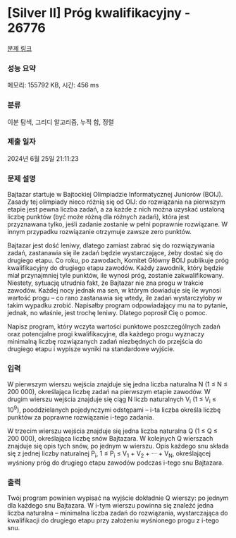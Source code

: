 # [Silver II] Próg kwalifikacyjny - 26776 

[문제 링크](https://www.acmicpc.net/problem/26776) 

### 성능 요약

메모리: 155792 KB, 시간: 456 ms

### 분류

이분 탐색, 그리디 알고리즘, 누적 합, 정렬

### 제출 일자

2024년 6월 25일 21:11:23

### 문제 설명

<p>Bajtazar startuje w Bajtockiej Olimpiadzie Informatycznej Juniorów (BOIJ). Zasady tej olimpiady nieco różnią się od OIJ: do rozwiązania na pierwszym etapie jest pewna liczba zadań, a za każde z nich można uzyskać ustaloną liczbę punktów (być może różną dla różnych zadań), która jest przyznawana tylko, jeśli zadanie zostanie w pełni poprawnie rozwiązane. W innym przypadku rozwiązanie otrzymuje zawsze zero punktów.</p>

<p>Bajtazar jest dość leniwy, dlatego zamiast zabrać się do rozwiązywania zadań, zastanawia się ile zadań będzie wystarczające, żeby dostać się do drugiego etapu. Co roku, po zawodach, Komitet Główny BOIJ publikuje próg kwalifikacyjny do drugiego etapu zawodów. Każdy zawodnik, który będzie miał przynajmniej tyle punktów, ile wynosi próg, zostanie zakwalifikowany. Niestety, sytuację utrudnia fakt, że Bajtazar nie zna progu w trakcie zawodów. Każdej nocy jednak ma sen, w którym dowiaduje się ile wynosi wartość progu – co rano zastanawia się wtedy, ile zadań wystarczyłoby w takim wypadku zrobić. Napisałby program odpowiadający mu na to pytanie, jednak, no właśnie, jest trochę leniwy. Dlatego poprosił Cię o pomoc.</p>

<p>Napisz program, który wczyta wartości punktowe poszczególnych zadań oraz potencjalne progi kwalifikacyjne, dla każdego progu wyznaczy minimalną liczbę rozwiązanych zadań niezbędnych do przejścia do drugiego etapu i wypisze wyniki na standardowe wyjście.</p>

### 입력 

 <p>W pierwszym wierszu wejścia znajduje się jedna liczba naturalna N (1 ≤ N ≤ 200 000), określająca liczbę zadań na pierwszym etapie zawodów. W drugim wierszu wejścia znajduje się ciąg N liczb naturalnych V<sub>i</sub> (1 ≤ V<sub>i</sub> ≤ 10<sup>9</sup>), pooddzielanych pojedynczymi odstępami – i-ta liczba określa liczbę punktów za poprawne rozwiązanie i-tego zadania.</p>

<p>W trzecim wierszu wejścia znajduje się jedna liczba naturalna Q (1 ≤ Q ≤ 200 000), określająca liczbę snów Bajtazara. W kolejnych Q wierszach znajduje się opis tych snów, po jednym w wierszu. Opis każdego snu składa się z jednej liczby naturalnej P<sub>i</sub>, 1 ≤ P<sub>i</sub> ≤ V<sub>1</sub> + V<sub>2</sub> + ··· + V<sub>N</sub>, określającej wyśniony próg do drugiego etapu zawodów podczas i-tego snu Bajtazara.</p>

### 출력 

 <p>Twój program powinien wypisać na wyjście dokładnie Q wierszy: po jednym dla każdego snu Bajtazara. W i-tym wierszu powinna się znaleźć jedna liczba naturalna – minimalna liczba zadań do rozwiązania, wystarczająca do kwalifikacji do drugiego etapu przy założeniu wyśnionego progu z i-tego snu.</p>

